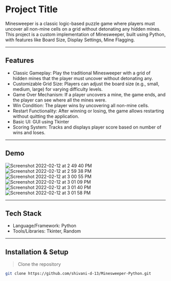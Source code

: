# Project Title

Minesweeper is a classic logic-based puzzle game where players must uncover all non-mine cells on a grid without detonating any hidden mines. This project is a custom implementation of Minesweeper, built using Python, with features like Board Size, Display Settings, Mine Flagging.

---

## Features

- Classic Gameplay: Play the traditional Minesweeper with a grid of hidden mines that the player must uncover without detonating any.
- Customizable Grid Size: Players can adjust the board size (e.g., small, medium, large) for varying difficulty levels.
- Game Over Mechanism: If a player uncovers a mine, the game ends, and the player can see where all the mines were.
- Win Condition: The player wins by uncovering all non-mine cells.
- Restart Functionality: After winning or losing, the game allows restarting without quitting the application.
- Basic UI: GUI using Tkinter
- Scoring System: Tracks and displays player score based on number of wins and loses.

---

## Demo

![Screenshot 2022-02-12 at 2 49 40 PM](https://github.com/user-attachments/assets/c68573a3-313f-4557-b447-4a2031dbffc8)
![Screenshot 2022-02-12 at 2 59 38 PM](https://github.com/user-attachments/assets/5d781485-b370-435c-8d46-52d3734b956b)
![Screenshot 2022-02-12 at 3 00 55 PM](https://github.com/user-attachments/assets/9f85206a-3aee-42b5-94fb-ce44e1870c6a)
![Screenshot 2022-02-12 at 3 01 09 PM](https://github.com/user-attachments/assets/3f13e720-7e53-4a72-8a9e-ad2d3fafb1cc)
![Screenshot 2022-02-12 at 3 01 40 PM](https://github.com/user-attachments/assets/b4933eaa-4ea0-4e76-9692-97204e14b8d9)
![Screenshot 2022-02-12 at 3 01 58 PM](https://github.com/user-attachments/assets/501317a8-975a-447a-a6bf-582b8c340394)

---

## Tech Stack

- Language/Framework: Python
- Tools/Libraries: Tkinter, Random

---

## Installation & Setup

> Clone the repository

```bash
git clone https://github.com/shivani-d-13/Minesweeper-Python.git
